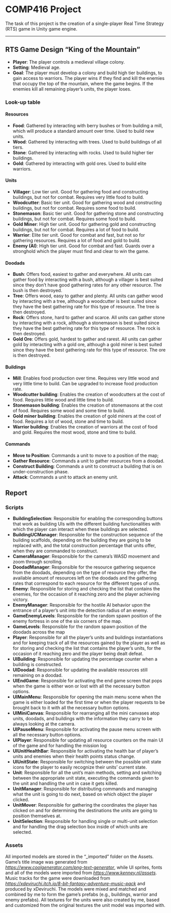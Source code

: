 # COMP416 Project 

The task of this project is the creation of a single-player Real Time Strategy (RTS) game in Unity game engine.

---

## RTS Game Design “King of the Mountain”

- **Player**: The player controls a medieval village colony.
- **Setting**: Medieval age.
- **Goal**: The player must develop a colony and build high tier buildings, to gain access to warriors. The player wins if they find and kill the enemies that occupy the top of the mountain, where the game begins. If the enemies kill all remaining player’s units, the player loses.

### Look-up table

#### Resources
- **Food**: Gathered by interacting with berry bushes or from building a mill, which will produce a standard amount over time. Used to build new units.
- **Wood**: Gathered by interacting with trees. Used to build buildings of all tiers.
- **Stone**: Gathered by interacting with rocks. Used to build higher tier buildings.
- **Gold**: Gathered by interacting with gold ores. Used to build elite warriors.

#### Units
- **Villager**: Low tier unit. Good for gathering food and constructing buildings, but not for combat. Requires very little food to build.
- **Woodcutter**: Basic tier unit. Good for gathering wood and constructing buildings, but not for combat. Requires some food to build.
- **Stonemason**: Basic tier unit. Good for gathering stone and constructing buildings, but not for combat. Requires some food to build.
- **Gold Miner**: High tier unit. Good for gathering gold and constructing buildings, but not for combat. Requires a lot of food to build.
- **Warrior**: Elite tier unit. Good for combat and fast, but not so for gathering resources. Requires a lot of food and gold to build.
- **Enemy (AI)**: High tier unit. Good for combat and fast. Guards over a stronghold which the player must find and clear to win the game.

#### Doodads
- **Bush**: Offers food, easiest to gather and everywhere. All units can gather food by interacting with a bush, although a villager is best suited since they don’t have good gathering rates for any other resource. The bush is then destroyed.
- **Tree**: Offers wood, easy to gather and plenty. All units can gather wood by interacting with a tree, although a woodcutter is best suited since they have the best gathering rate for this type of resource. The tree is then destroyed.
- **Rock**: Offers stone, hard to gather and scarce. All units can gather stone by interacting with a rock, although a stonemason is best suited since they have the best gathering rate for this type of resource. The rock is then destroyed.
- **Gold Ore**: Offers gold, hardest to gather and rarest. All units can gather gold by interacting with a gold ore, although a gold miner is best suited since they have the best gathering rate for this type of resource. The ore is then destroyed. 

#### Buildings
- **Mill**: Enables food production over time. Requires very little wood and very little time to build. Can be upgraded to increase food production rate.
- **Woodcutter building**: Enables the creation of woodcutters at the cost of food. Requires little wood and little time to build.
- **Stonemason building**: Enables the creation of stonemasons at the cost of food. Requires some wood and some time to build.
- **Gold miner building**: Enables the creation of gold miners at the cost of food. Requires a lot of wood, stone and time to build.
- **Warrior building**: Enables the creation of warriors at the cost of food and gold. Requires the most wood, stone and time to build.

#### Commands
- **Move to Position**: Commands a unit to move to a position of the map;
- **Gather Resource**: Commands a unit to gather resources from a doodad.
- **Construct Building**: Commands a unit to construct a building that is on under-construction phase.
- **Attack**: Commands a unit to attack an enemy unit.

## Report

### Scripts

- **BuildingSelection**: Responsible for enabling the corresponding buttons that work as building UIs with the different building functionalities with which the player can interact when these buildings are selected.
- **BuildingUCManager**: Responsible for the construction sequence of the building scaffolds, depending on the building they are going to be replaced with, and the total construction percentage that units offer, when they are commanded to construct.
- **CameraManager**: Responsible for the camera’s WASD movement and zoom through scrolling. 
- **DoodadManager**: Responsible for the resource gathering sequence from the doodads, depending on the type of resource they offer, the available amount of resources left on the doodads and the gathering rates that correspond to each resource for the different types of units.
- **Enemy**: Responsible for storing and checking the list that contains the enemies, for the occasion of it reaching zero and the player achieving victory.
- **EnemyManager**: Responsible for the hostile AI behavior upon the entrance of a player’s unit into the detection radius of an enemy.
- **GameEnemyLevels**: Responsible for the random spawn position of the enemy fortress in one of the six corners of the map.
- **GameLevels**: Responsible for the random spawn position of the doodads across the map
- **Player**: Responsible for all the player’s units and buildings instantiations and for keeping track of all the resources gained by the player as well as for storing and checking the list that contains the player’s units, for the occasion of it reaching zero and the player being dealt defeat.
- **UIBuilding**: Responsible for updating the percentage counter when a building is constructed.
- **UIDoodad**: Responsible for updating the available resources still remaining on a doodad.
- **UIEndGame**: Responsible for activating the end game screen that pops when the game is either won or lost with all the necessary button options.
- **UIMainMenu**: Responsible for opening the main menu scene when the game is either loaded for the first time or when the player requests to be brought back to it with all the necessary button options.
- **UIMiniCanvas**: Responsible for rearranging all the mini canvases atop units, doodads, and buildings with the information they carry to be always looking at the camera.
- **UIPauseMenu**: Responsible for activating the pause menu screen with all the necessary button options.
- **UIPlayer**: Responsible for updating all resource counters on the main UI of the game and for handling the mission log
- **UIUnitHealthBar**: Responsible for activating the health bar of player’s units and enemies when their health points status change.
- **UIUnitState**: Responsible for switching between the possible unit state icons for the player to easily recognize their units’ current state.
- **Unit**: Responsible for all the unit’s main methods, setting and switching between the appropriate unit state, executing the commands given to the unit and handling the unit in case it gets killed.
- **UnitManager**: Responsible for distributing commands and managing what the unit is going to do next, based on which object the player clicked.
- **UnitMover**: Responsible for gathering the coordinates the player has clicked on and for determining the destinations the units are going to position themselves at.
- **UnitSelection**: Responsible for handling single or multi-unit selection and for handling the drag selection box inside of which units are selected.

### Assets

All imported models are stored in the “_imported” folder on the Assets. Game’s title image was generated from *https://www.coolgenerator.com/png-text-generator*, while UI sprites, fonts and all of the models were imported from *https://www.kenney.nl/assets*. Music tracks for the game were downloaded from *https://xdeviruchi.itch.io/8-bit-fantasy-adventure-music-pack* and produced by xDeviruchi.
The models were mixed and matched and combined by me to form the game’s prefabs (e.g., buildings, warrior and enemy prefabs). All textures for the units were also created by me, based and customized from the original textures the unit model was imported with. 
